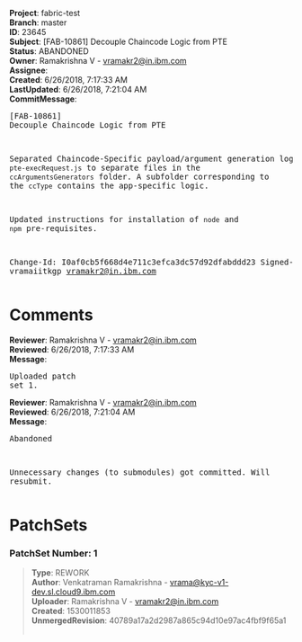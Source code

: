 <strong>Project</strong>: fabric-test<br><strong>Branch</strong>: master<br><strong>ID</strong>: 23645<br><strong>Subject</strong>: [FAB-10861] Decouple Chaincode Logic from PTE<br><strong>Status</strong>: ABANDONED<br><strong>Owner</strong>: Ramakrishna V - vramakr2@in.ibm.com<br><strong>Assignee</strong>:<br><strong>Created</strong>: 6/26/2018, 7:17:33 AM<br><strong>LastUpdated</strong>: 6/26/2018, 7:21:04 AM<br><strong>CommitMessage</strong>:<br><pre>[FAB-10861] Decouple Chaincode Logic from PTE

Separated Chaincode-Specific payload/argument generation logic from
`pte-execRequest.js` to separate files in the `ccArgumentsGenerators`
folder. A subfolder corresponding to the `ccType` contains the
app-specific logic.

Updated instructions for installation of `node` and `npm`
pre-requisites.

Change-Id: I0af0cb5f668d4e711c3efca3dc57d92dfabddd23
Signed-off-by: vramaiitkgp <vramakr2@in.ibm.com>
</pre><h1>Comments</h1><strong>Reviewer</strong>: Ramakrishna V - vramakr2@in.ibm.com<br><strong>Reviewed</strong>: 6/26/2018, 7:17:33 AM<br><strong>Message</strong>: <pre>Uploaded patch set 1.</pre><strong>Reviewer</strong>: Ramakrishna V - vramakr2@in.ibm.com<br><strong>Reviewed</strong>: 6/26/2018, 7:21:04 AM<br><strong>Message</strong>: <pre>Abandoned

Unnecessary changes (to submodules) got committed. Will resubmit.</pre><h1>PatchSets</h1><h3>PatchSet Number: 1</h3><blockquote><strong>Type</strong>: REWORK<br><strong>Author</strong>: Venkatraman Ramakrishna - vrama@kyc-v1-dev.sl.cloud9.ibm.com<br><strong>Uploader</strong>: Ramakrishna V - vramakr2@in.ibm.com<br><strong>Created</strong>: 1530011853<br><strong>UnmergedRevision</strong>: 40789a17a2d2987a865c94d10e97ac4fbf9f65a1<br><br></blockquote>